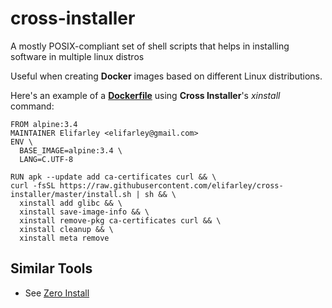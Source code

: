 # cross-installer
A mostly POSIX-compliant set of shell scripts that helps in installing software in multiple linux distros

Useful when creating **Docker** images based on different Linux distributions.

Here's an example of a **[Dockerfile](https://github.com/elifarley/docker-alpine-glibc/blob/master/Dockerfile)** using **Cross Installer**'s *xinstall* command:

    FROM alpine:3.4
    MAINTAINER Elifarley <elifarley@gmail.com>
    ENV \
      BASE_IMAGE=alpine:3.4 \
      LANG=C.UTF-8

    RUN apk --update add ca-certificates curl && \
    curl -fsSL https://raw.githubusercontent.com/elifarley/cross-installer/master/install.sh | sh && \
      xinstall add glibc && \
      xinstall save-image-info && \
      xinstall remove-pkg ca-certificates curl && \
      xinstall cleanup && \
      xinstall meta remove

## Similar Tools
* See [Zero Install](http://0install.net/)
